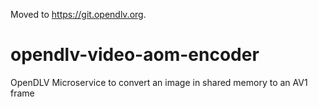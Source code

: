 Moved to https://git.opendlv.org.

# opendlv-video-aom-encoder
OpenDLV Microservice to convert an image in shared memory to an AV1 frame

